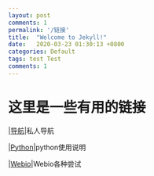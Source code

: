 ```yaml
---
layout: post
comments: 1
permalink: '/链接'
title:  "Welcome to Jekyll!"
date:   2020-03-23 01:30:13 +0800
categories: Default
tags: test Test
comments: 1
---
```


# 这里是一些有用的链接

|[导航](https://www.terrychan.org/Tindex/)|私人导航

|[Python](http://python.terrychan.org/)|python使用说明

|[Webio](https://www.terrychan.org/webio/)|Webio各种尝试



